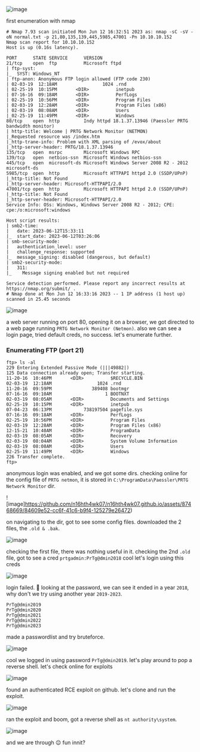 ![image](https://github.com/n16hth4wk07/n16hth4wk07.github.io/assets/87468669/8b37092c-58b1-4940-82fb-d9e892b905e5)

first enumeration with nmap

```
# Nmap 7.93 scan initiated Mon Jun 12 16:32:51 2023 as: nmap -sC -sV -oN normal.txt -p 21,80,135,139,445,5985,47001 -Pn 10.10.10.152
Nmap scan report for 10.10.10.152
Host is up (0.16s latency).

PORT      STATE SERVICE      VERSION
21/tcp    open  ftp          Microsoft ftpd
| ftp-syst: 
|_  SYST: Windows_NT
| ftp-anon: Anonymous FTP login allowed (FTP code 230)
| 02-03-19  12:18AM                 1024 .rnd
| 02-25-19  10:15PM       <DIR>          inetpub
| 07-16-16  09:18AM       <DIR>          PerfLogs
| 02-25-19  10:56PM       <DIR>          Program Files
| 02-03-19  12:28AM       <DIR>          Program Files (x86)
| 02-03-19  08:08AM       <DIR>          Users
|_02-25-19  11:49PM       <DIR>          Windows
80/tcp    open  http         Indy httpd 18.1.37.13946 (Paessler PRTG bandwidth monitor)
| http-title: Welcome | PRTG Network Monitor (NETMON)
|_Requested resource was /index.htm
|_http-trane-info: Problem with XML parsing of /evox/about
|_http-server-header: PRTG/18.1.37.13946
135/tcp   open  msrpc        Microsoft Windows RPC
139/tcp   open  netbios-ssn  Microsoft Windows netbios-ssn
445/tcp   open  microsoft-ds Microsoft Windows Server 2008 R2 - 2012 microsoft-ds
5985/tcp  open  http         Microsoft HTTPAPI httpd 2.0 (SSDP/UPnP)
|_http-title: Not Found
|_http-server-header: Microsoft-HTTPAPI/2.0
47001/tcp open  http         Microsoft HTTPAPI httpd 2.0 (SSDP/UPnP)
|_http-title: Not Found
|_http-server-header: Microsoft-HTTPAPI/2.0
Service Info: OSs: Windows, Windows Server 2008 R2 - 2012; CPE: cpe:/o:microsoft:windows

Host script results:
| smb2-time: 
|   date: 2023-06-12T15:33:11
|_  start_date: 2023-06-12T03:26:06
| smb-security-mode: 
|   authentication_level: user
|   challenge_response: supported
|_  message_signing: disabled (dangerous, but default)
| smb2-security-mode: 
|   311: 
|_    Message signing enabled but not required

Service detection performed. Please report any incorrect results at https://nmap.org/submit/ .
# Nmap done at Mon Jun 12 16:33:16 2023 -- 1 IP address (1 host up) scanned in 25.45 seconds
```

![image](https://github.com/n16hth4wk07/n16hth4wk07.github.io/assets/87468669/9b21b245-5f95-495d-a6ee-4aca2dcfa55c)

a web server running on port 80, opening it on a browser, we got directed to a web page running `PRTG Network Monitor (Netmon)`. also we can see a login page, tried default creds, no success. let's enumerate further.


### Enumerating FTP (port 21)

```
ftp> ls -al
229 Entering Extended Passive Mode (|||49882|)
125 Data connection already open; Transfer starting.
11-20-16  10:46PM       <DIR>          $RECYCLE.BIN
02-03-19  12:18AM                 1024 .rnd
11-20-16  09:59PM               389408 bootmgr
07-16-16  09:10AM                    1 BOOTNXT
02-03-19  08:05AM       <DIR>          Documents and Settings
02-25-19  10:15PM       <DIR>          inetpub
07-04-23  06:13PM            738197504 pagefile.sys
07-16-16  09:18AM       <DIR>          PerfLogs
02-25-19  10:56PM       <DIR>          Program Files
02-03-19  12:28AM       <DIR>          Program Files (x86)
12-15-21  10:40AM       <DIR>          ProgramData
02-03-19  08:05AM       <DIR>          Recovery
02-03-19  08:04AM       <DIR>          System Volume Information
02-03-19  08:08AM       <DIR>          Users
02-25-19  11:49PM       <DIR>          Windows
226 Transfer complete.
ftp>
```
anonymous login was enabled, and we got some dirs. checking online for the config file of `PRTG netmon`, it is stored in `C:\ProgramData\Paessler\PRTG Network Monitor` dir. 

![image]https://github.com/n16hth4wk07/n16hth4wk07.github.io/assets/87468669/84609e52-cc6f-41c6-b9f4-125279e26472)

on navigating to the dir, got to see some config files. downloaded the 2 files, the `.old & .bak`. 

![image](https://github.com/n16hth4wk07/n16hth4wk07.github.io/assets/87468669/f696156a-6246-46f0-9457-57cfc460768c)

checking the first file, there was nothing useful in it. checking the 2nd `.old` file, got to see a cred `prtgadmin:PrTg@dmin2018` cool let's login using this creds

![image](https://github.com/n16hth4wk07/n16hth4wk07.github.io/assets/87468669/fae12c2d-50ec-4608-b4aa-540e7760df24)

login failed. 🤔 looking at the password, we can see it ended in a year `2018`, why don't we try using another year `2019-2023`. 

```
PrTg@dmin2019
PrTg@dmin2020
PrTg@dmin2021
PrTg@dmin2022
PrTg@dmin2023
```
made a passwordlist and try bruteforce.

![image](https://github.com/n16hth4wk07/n16hth4wk07.github.io/assets/87468669/a912591f-77d3-414d-b24a-b406c2cb74b4)

cool we logged in using password `PrTg@dmin2019`. let's play around to pop a reverse shell. let's check online for exploits

![image](https://github.com/n16hth4wk07/n16hth4wk07.github.io/assets/87468669/d3fea5d2-22a6-478e-9b4d-88624d3dcb33)

found an authenticated RCE exploit on  github. let's clone and run the exploit.

![image](https://github.com/n16hth4wk07/n16hth4wk07.github.io/assets/87468669/8f9b19d1-3247-47a9-8e08-35ce9033ea87)

ran the exploit and boom, got a reverse shell as `nt authority\system`. 

![image](https://github.com/n16hth4wk07/n16hth4wk07.github.io/assets/87468669/c1f3071c-46a0-4ee2-83fb-fac41488446a)

and we are through 😉 fun innit?

